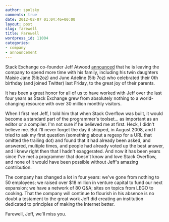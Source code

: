 ```yaml
---
author: spolsky
comments: true
date: 2012-02-07 01:04:46+00:00
layout: post
slug: farewell
title: Farewell
wordpress_id: 11004
categories:
- company
- announcement
---
```


Stack Exchange co-founder Jeff Atwood [announced](http://www.codinghorror.com/blog/2012/02/farewell-stack-exchange.html) that he is leaving the company to spend more time with his family, including his twin daughters Maisie Jane (5lb2oz) and June Adeline (5lb 7oz) who celebrated their 0th birthday (and joined Twitter) last Friday, to the great joy of their parents.

It has been a great honor for all of us to have worked with Jeff over the last four years as Stack Exchange grew from absolutely nothing to a world-changing resource with over 30 million monthly visitors.

When I first met Jeff, I told him that when Stack Overflow was built, it would become a standard part of the programmer's toolset... as important as an editor or a compiler. I'm not sure if he believed me at first. Heck, I didn't believe me. But I'll never forget the day it shipped, in August 2008, and I tried to ask my first question (something about a regexp for a URL that omitted the trailing dot) and found that it had already been asked, and answered, multiple times, and people had already voted up the best answer, and I knew right then that I hadn't exaggerated. And now it has been years since I've met a programmer that doesn't know and love Stack Overflow, and none of it would have been possible without Jeff's amazing contribution.

The company has changed a lot in four years: we've gone from nothing to 50 employees; we raised over $18 million in venture capital to fund our next expansion; we have a network of 80 Q&A; sites on topics from LEGO to cooking. That the company will continue to flourish in his absence is no doubt a testament to the great work Jeff did creating an institution dedicated to principles of making the Internet better.

Farewell, Jeff, we'll miss you.
